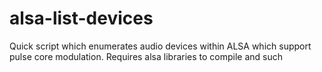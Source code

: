 # alsa-list-devices
Quick script which enumerates audio devices within ALSA which support pulse core modulation. Requires alsa libraries to compile and such
